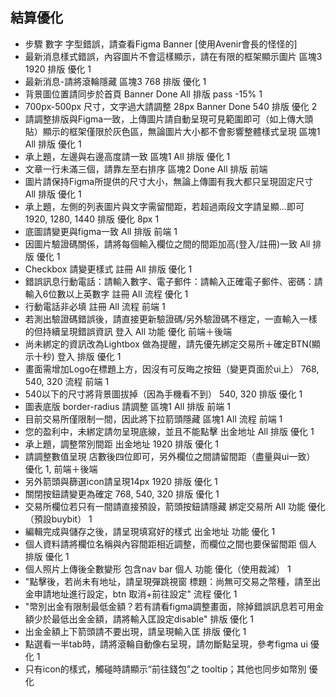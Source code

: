 ## 結算優化
- 步驟 數字 字型錯誤，請查看Figma	Banner	[使用Avenir會長的怪怪的]
- 最新消息樣式錯誤，內容圖片不會這樣顯示，請在有限的框架顯示圖片	區塊3		1920	排版	優化 	1
- 最新消息-請將滾輪隱藏	區塊3		768	排版	優化	1
- 背景圖位置請同步於首頁	Banner	Done	All 	排版	pass -15%	1
- 700px-500px 尺寸，文字過大請調整 28px	Banner	Done	540	排版	優化	2
- 請調整排版與Figma一致，上傳圖片請自動呈現可見範圍即可（如上傳大頭貼）顯示的框架僅限於灰色區，無論圖片大小都不會影響整體樣式呈現	區塊1		All 	排版	優化 	1
- 承上題，左邊與右邊高度請一致	區塊1		All 	排版	優化 	1
- 文章一行未滿三個，請靠左至右排序	區塊2	Done	All 	排版	前端	
- 圖片請保持Figma所提供的尺寸大小，無論上傳圖有我大都只呈現固定尺寸			All 	排版	優化	1
- 承上題，左側的列表圖片與文字需留間距，若超過兩段文字請呈顯...即可			1920, 1280, 1440	排版	優化 8px	1
- 底圖請變更與figma一致			All 	排版	前端	1
- 因圖片驗證碼關係，請將每個輸入欄位之間的間距加高(登入/註冊)一致			All 	排版	優化	1
- Checkbox 請變更樣式	註冊		All 	排版	優化	1
- 錯誤訊息行動電話：請輸入數字、電子郵件：請輸入正確電子郵件、密碼：請輸入6位數以上英數字	註冊		All 	流程	優化	1
- 行動電話非必填	註冊		All 	流程	前端	1
- 若測出驗證碼錯誤後，請直接更新驗證碼/另外驗證碼不穩定，一直輸入一樣的但持續呈現錯誤資訊	登入		All 	功能	優化	前端＋後端
- 尚未綁定的資訊改為Lightbox 做為提醒，請先優先綁定交易所＋確定BTN(顯示十秒)	登入			排版	優化	1
- 畫面需增加Logo在標題上方，因沒有可反晦之按鈕（變更頁面於ui上）			768, 540, 320	流程	前端	1
- 540以下的尺寸將背景圖拔掉（因為手機看不到）			540, 320	排版	優化	1
- 圖表底版 border-radius 請調整	區塊1		All 	排版	前端	1
- 目前交易所僅限制一間，因此將下拉箭頭隱藏	區塊1		All 	流程	前端	1
- 您的盈利中，未綁定請勿呈現底線，並且不能點擊	出金地址		All 	排版	優化	1
- 承上題，調整幣別間距	出金地址		1920	排版	優化	1
- 請調整數值呈現 店數後四位即可，另外欄位之間請留間距（盡量與ui一致）					優化	1, 前端＋後端
- 另外箭頭與篩選icon請呈現14px			1920	排版	優化	1
- 關閉按鈕請變更為確定			768, 540, 320	排版	優化	1
- 交易所欄位若只有一間請直接預設，箭頭按鈕請隱藏	綁定交易所		All 	功能	優化（預設buybit）	1
- 編輯完成與儲存之後，請呈現填寫好的樣式	出金地址			功能	優化	1
- 個人資料請將欄位名稱與內容間距相近調整，而欄位之間也要保留間距	個人			排版	優化	1
- 個人照片上傳後全數變形 包含nav bar	個人			功能	優化（使用裁減）	1
- "點擊後，若尚未有地址，請呈現彈跳視窗  標題：尚無可交易之幣種，請至出金申請地址進行設定，btn 取消+前往設定"				流程	優化	1
- "幣別出金有限制最低金額？若有請看figma調整畫面，除掉錯誤訊息若可用金額少於最低出金金額，請將輸入匡設定disable"				排版	優化	1
- 出金金額上下箭頭請不要出現，請呈現輸入匡				排版	優化	1
- 點選看一半tab時，請將滾輪自動像右呈現，請勿斷點呈現，參考figma ui					優化	1
- 只有icon的樣式，觸碰時請顯示“前往錢包”之 tooltip；其他也同步如幣別					優化	